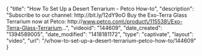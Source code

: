 {
    "title": "How To Set Up a Desert Terrarium - Petco How-to",
    "description": "Subscribe to our channel: http:\/\/bit.ly\/12dY9oO Buy the Exo-Terra Glass Terrarium now at Petco: http:\/\/www.petco.com\/product\/115538\/Exo-Terra-Glass-Terrarium...",
    "videoid": "144609",
    "date_created": "1394589005",
    "date_modified": "1418181172",
    "type": "captivate",
    "layout": "video",
    "url": "\/v\/how-to-set-up-a-desert-terrarium-petco-how-to\/144609"
}